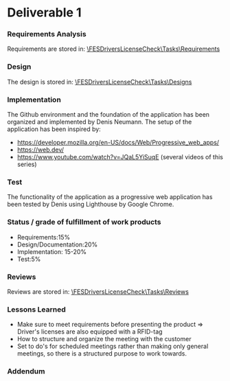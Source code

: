# Deliverable 1

### Requirements Analysis

<p>Requirements are stored in:&nbsp;<a href="https://github.com/Newton-76/FESDriversLicenseCheck/tree/master/Tasks/Requirements">\FESDriversLicenseCheck\Tasks\Requirements</a></p>

### Design

<p>The design is stored in:&nbsp;<a href="https://github.com/Newton-76/FESDriversLicenseCheck/tree/master/Tasks/Designs">\FESDriversLicenseCheck\Tasks\Designs</a></p>

### Implementation

The Github environment and the foundation of the application has been organized
and implemented by Denis Neumann.
The setup of the application has been inspired by:
- https://developer.mozilla.org/en-US/docs/Web/Progressive_web_apps/
- https://web.dev/
- https://www.youtube.com/watch?v=JQaL5YiSuqE (several videos of this series)

### Test

The functionality of the application as a progressive web application has been
tested by Denis using Lighthouse by Google Chrome.

### Status / grade of fulfillment of work products

- Requirements:15%
- Design/Documentation:20%
- Implementation: 15-20%
- Test:5%


### Reviews

<p>Reviews are stored in:&nbsp;<a href="https://github.com/Newton-76/FESDriversLicenseCheck/tree/master/Tasks/Reviews">\FESDriversLicenseCheck\Tasks\Reviews</a></p>

### Lessons Learned

- Make sure to meet requirements before presenting the product
  => Driver's licenses are also equipped with a RFID-tag
- How to structure and organize the meeting with the customer
- Set to do's for scheduled meetings rather than making only general meetings, so there is a structured purpose to work towards.

### Addendum
